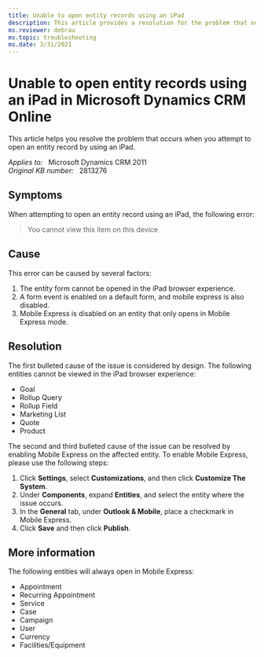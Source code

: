 ```yaml
---
title: Unable to open entity records using an iPad
description: This article provides a resolution for the problem that occurs when you attempt to open an entity record by using an iPad.
ms.reviewer: debrau
ms.topic: troubleshooting
ms.date: 3/31/2021
---
```

# Unable to open entity records using an iPad in Microsoft Dynamics CRM Online

This article helps you resolve the problem that occurs when you attempt to open an entity record by using an iPad.

_Applies to:_ &nbsp; Microsoft Dynamics CRM 2011  
_Original KB number:_ &nbsp; 2813276

## Symptoms

When attempting to open an entity record using an iPad, the following error:

> You cannot view this item on this device

## Cause

This error can be caused by several factors:

1. The entity form cannot be opened in the iPad browser experience.
2. A form event is enabled on a default form, and mobile express is also disabled.
3. Mobile Express is disabled on an entity that only opens in Mobile Express mode.

## Resolution

The first bulleted cause of the issue is considered by design. The following entities cannot be viewed in the iPad browser experience:

- Goal
- Rollup Query
- Rollup Field
- Marketing List
- Quote
- Product

The second and third bulleted cause of the issue can be resolved by enabling Mobile Express on the affected entity. To enable Mobile Express, please use the following steps:

1. Click **Settings**, select **Customizations**, and then click **Customize The System**.
2. Under **Components**, expand **Entities**, and select the entity where the issue occurs.
3. In the **General** tab, under **Outlook & Mobile**, place a checkmark in Mobile Express.
4. Click **Save** and then click **Publish**.

## More information

The following entities will always open in Mobile Express:

- Appointment
- Recurring Appointment
- Service
- Case
- Campaign
- User
- Currency
- Facilities/Equipment
